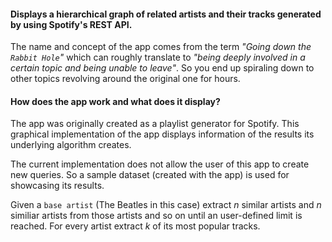 #### Displays a hierarchical graph of related artists and their tracks generated by using Spotify's REST API.

The name and concept of the app comes from the term *"Going down the `Rabbit Hole`"* which can
roughly translate to *"being deeply involved in a certain topic and being unable to leave"*.
So you end up spiraling down to other topics revolving around the original one for hours.

#### How does the app work and what does it display?

The app was originally created as a playlist generator for Spotify. 
This graphical implementation of the app displays information of the results its underlying algorithm creates.

The current implementation does not allow the user of this app to create new queries.
So a sample dataset (created with the app) is used for showcasing its results. 

Given a `base artist` (The Beatles in this case) extract $n$ similar artists and $n$ similiar
artists from those artists and so on until an user-defined limit is reached. For every artist
extract $k$ of its most popular tracks.

